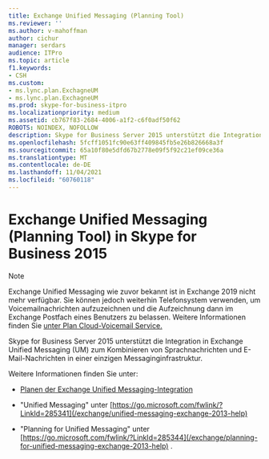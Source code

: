 ```yaml
---
title: Exchange Unified Messaging (Planning Tool)
ms.reviewer: ''
ms.author: v-mahoffman
author: cichur
manager: serdars
audience: ITPro
ms.topic: article
f1.keywords:
- CSH
ms.custom:
- ms.lync.plan.ExchagneUM
- ms.lync.plan.ExchagneUM
ms.prod: skype-for-business-itpro
ms.localizationpriority: medium
ms.assetid: cb767f83-2684-4006-a1f2-c6f0adf50f62
ROBOTS: NOINDEX, NOFOLLOW
description: Skype for Business Server 2015 unterstützt die Integration in Exchange Unified Messaging (UM) zum Kombinieren von Sprachnachrichten und E-Mail-Nachrichten in einer einzigen Messaginginfrastruktur.
ms.openlocfilehash: 5fcff1051fc90e63ff409845fb5e26b826668a3f
ms.sourcegitcommit: 65a10f80e5dfd67b2778e09f5f92c21ef09ce36a
ms.translationtype: MT
ms.contentlocale: de-DE
ms.lasthandoff: 11/04/2021
ms.locfileid: "60760118"
---
```

# <a name="exchange-unified-messaging-planning-tool-in-skype-for-business-2015"></a>Exchange Unified Messaging (Planning Tool) in Skype for Business 2015

> [!NOTE]
> Exchange Unified Messaging wie zuvor bekannt ist in Exchange 2019 nicht mehr verfügbar. Sie können jedoch weiterhin Telefonsystem verwenden, um Voicemailnachrichten aufzuzeichnen und die Aufzeichnung dann im Exchange Postfach eines Benutzers zu belassen. Weitere Informationen finden Sie [unter Plan Cloud-Voicemail Service.](../../../../sfbhybrid/hybrid/plan-cloud-voicemail.md)

Skype for Business Server 2015 unterstützt die Integration in Exchange Unified Messaging (UM) zum Kombinieren von Sprachnachrichten und E-Mail-Nachrichten in einer einzigen Messaginginfrastruktur.

Weitere Informationen finden Sie unter:

- [Planen der Exchange Unified Messaging-Integration](/previous-versions/office/lync-server-2013/lync-server-2013-planning-for-exchange-unified-messaging-integration)

- "Unified Messaging" unter [https://go.microsoft.com/fwlink/?LinkId=285341](/exchange/unified-messaging-exchange-2013-help)

- "Planning for Unified Messaging" unter [https://go.microsoft.com/fwlink/?LinkId=285344](/exchange/planning-for-unified-messaging-exchange-2013-help) .
